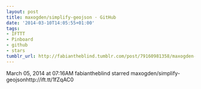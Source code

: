 ```yaml
---
layout: post
title: maxogden/simplify-geojson · GitHub
date: '2014-03-10T14:05:55+01:00'
tags:
- IFTTT
- Pinboard
- github
- stars
tumblr_url: http://fabiantheblind.tumblr.com/post/79160981358/maxogden-simplify-geojson-github
---
```

March 05, 2014 at 07:16AM
fabiantheblind starred maxogden/simplify-geojsonhttp://ift.tt/1fZqAC0
